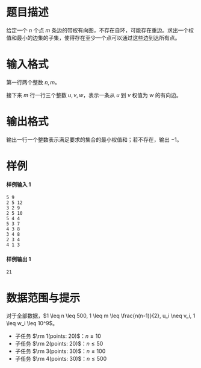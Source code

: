 
# 题目描述

给定一个 $n$ 个点 $m$ 条边的带权有向图，不存在自环，可能存在重边。求出一个权值和最小的边集的子集，使得存在至少一个点可以通过这些边到达所有点。

# 输入格式

第一行两个整数 $n, m$。

接下来 $m$ 行一行三个整数 $u, v, w$，表示一条从 $u$ 到 $v$ 权值为 $w$ 的有向边。

# 输出格式

输出一行一个整数表示满足要求的集合的最小权值和；若不存在，输出 $-1$。

# 样例

#### 样例输入 1
```plain
5 9
2 5 12
3 2 9
2 5 10
5 4 4
5 3 7
4 3 8
3 4 8
2 3 4
4 1 3
```

#### 样例输出 1
```plain
21
```


# 数据范围与提示

对于全部数据，$1 \leq n \leq 500, 1 \leq m \leq \frac{n(n-1)}{2}, u_i \neq v_i, 1 \leq w_i \leq 10^9$。

- 子任务 $\rm 1(points: 20)$：$n \leq 10$
- 子任务 $\rm 2(points: 20)$：$n \leq 50$
- 子任务 $\rm 3(points: 30)$：$n \leq 100$
- 子任务 $\rm 4(points: 30)$：$n \leq 500$

